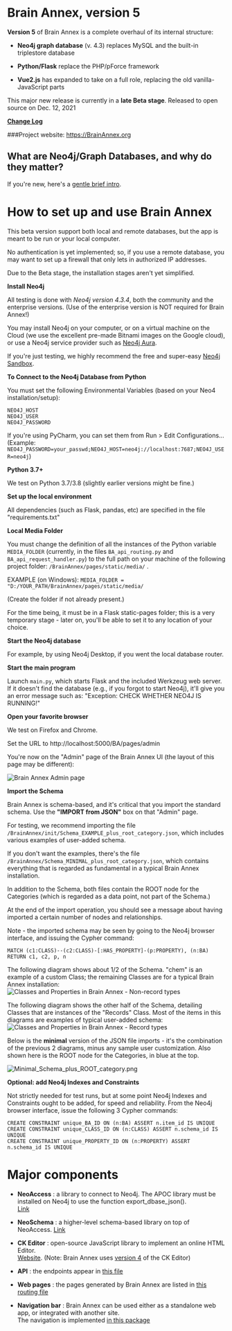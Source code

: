 # Brain Annex, version 5

**Version 5** of Brain Annex is a complete overhaul of its internal structure:

* **Neo4j graph database** (v. 4.3) replaces MySQL and the built-in triplestore database


* **Python/Flask** replace the PHP/pForce framework


* **Vue2.js** has expanded to take on a full role, replacing the old vanilla-JavaScript parts

This major new release is currently in a **late Beta stage**.  Released to open source on Dec. 12, 2021 

**[Change Log](https://brainannex.org/viewer.php?ac=2&cat=14)**

###Project website: https://BrainAnnex.org



## What are Neo4j/Graph Databases, and why do they matter?
If you're new, here's a 
[gentle brief intro](https://julianspolymathexplorations.blogspot.com/2021/02/neo4j-graph-databases-intro.html). 

# How to set up and use Brain Annex

This beta version support both local and remote databases, but the app is meant to be run or your local computer.

No authentication is yet implemented; so, if you use a remote database, 
you may want to set up a firewall that only lets in authorized IP addresses.

Due to the Beta stage, the installation stages aren't yet simplified.

**Install Neo4j**

All testing is done with *Neo4j version 4.3.4*, both the community and the enterprise versions.  (Use of
the enterprise version is NOT required for Brain Annex!)

You may install Neo4j on your computer, or on a virtual machine on the Cloud 
(we use the excellent pre-made Bitnami images on the Google cloud), or
use a Neo4j service provider such as [Neo4j Aura](https://neo4j.com/aura/).

If you're just testing, we highly recommend 
the free and super-easy [Neo4j Sandbox](https://neo4j.com/sandbox/).


**To Connect to the Neo4j Database from Python**

You must set the following Environmental Variables 
(based on your Neo4 installation/setup):

    NEO4J_HOST
    NEO4J_USER
    NEO4J_PASSWORD

If you're using PyCharm, you can set them from Run > Edit Configurations...
(Example: `NEO4J_PASSWORD=your_passwd;NEO4J_HOST=neo4j://localhost:7687;NEO4J_USER=neo4j`)

**Python 3.7+**

We test on Python 3.7/3.8 (slightly earlier versions might be fine.)

**Set up the local environment**

All dependencies (such as Flask, pandas, etc) are specified in the file "requirements.txt"

**Local Media Folder**

You must change the definition of all the instances of
the Python variable `MEDIA_FOLDER` (currently, in the files
`BA_api_routing.py` and `BA_api_request_handler.py`) to 
the full path on your machine of the following project folder: `/BrainAnnex/pages/static/media/` .  

EXAMPLE (on Windows): `MEDIA_FOLDER = "D:/YOUR_PATH/BrainAnnex/pages/static/media/`

(Create the folder if not already present.)

For the time being, it must be in a Flask static-pages folder; this is 
a very temporary stage - later on,
you'll be able to set it to any location of your choice.

**Start the Neo4j database**

For example, by using Neo4j Desktop, if you went the local database router.


**Start the main program**

Launch `main.py`, which starts Flask and the included Werkzeug web server.
If it doesn't find the database (e.g., if you forgot to start Neo4j),
it'll give you an error message such as:
"Exception: CHECK WHETHER NEO4J IS RUNNING!"

**Open your favorite browser**

We test on Firefox and Chrome.

Set the URL to http://localhost:5000/BA/pages/admin

You're now on the "Admin" page of the Brain Annex UI (the layout of this page may be different):

![Brain Annex Admin page](BrainAnnex/docs/JSON_import.png)

**Import the Schema**

Brain Annex is schema-based, and it's critical that you import the standard schema.
Use the **"IMPORT from JSON"** box on that "Admin" page.

For testing, we recommend importing the file `/BrainAnnex/init/Schema_EXAMPLE_plus_root_category.json`, which
includes various examples of user-added schema.

If you don't want the examples, there's the file `/BrainAnnex/Schema_MINIMAL_plus_root_category.json`, which
contains everything that is regarded as fundamental in a typical Brain Annex installation.

In addition to the Schema, both files contain the ROOT node for the Categories (which is regarded as a data point,
not part of the Schema.)

At the end of the import operation,
you should see a message about having imported a certain number of nodes and relationships.

Note - the imported schema may be seen by going to the Neo4j browser interface, 
and issuing the Cypher command:

    MATCH (c1:CLASS)--(c2:CLASS)-[:HAS_PROPERTY]-(p:PROPERTY), (n:BA)
    RETURN c1, c2, p, n

The following diagram shows about 1/2 of the Schema.  "chem" is an example of a custom Class; the remaining
Classes are for a typical Brain Annex installation:
![Classes and Properties in Brain Annex - Non-record types](BrainAnnex/docs/Classes_and_Properties_Non_record_types.png)

The following diagram shows the other half of the Schema, detailing Classes that are instances of the "Records" Class.
Most of the items in this diagrams are examples of typical user-added schema:
![Classes and Properties in Brain Annex - Record types](BrainAnnex/docs/Classes_and_Properties_Record_types.png)

Below is the **minimal** version of the JSON file imports - it's the combination of the previous 2 diagrams, minus 
any sample user customization.  Also shown here is the ROOT node for the Categories, in blue at the top.

![Minimal_Schema_plus_ROOT_category.png](BrainAnnex/docs/Minimal_Schema_plus_ROOT_category.png)

**Optional: add Neo4j Indexes and Constraints**

Not strictly needed for test runs, but at some point Neo4j Indexes and Constraints 
ought to be added, for speed and reliability.
From the Neo4j browser interface, issue the following 3 Cypher commands:

    CREATE CONSTRAINT unique_BA_ID ON (n:BA) ASSERT n.item_id IS UNIQUE
    CREATE CONSTRAINT unique_CLASS_ID ON (n:CLASS) ASSERT n.schema_id IS UNIQUE
    CREATE CONSTRAINT unique_PROPERTY_ID ON (n:PROPERTY) ASSERT n.schema_id IS UNIQUE


# Major components
* **NeoAccess** : a library to connect to Neo4j.
  The APOC library must be installed on Neo4j to use the function export_dbase_json().  
  [Link](https://github.com/BrainAnnex/brain-annex/blob/main/BrainAnnex/modules/neo_access/neo_access.py)


* **NeoSchema** : a higher-level schema-based library on top of NeoAccess.
  [Link](https://github.com/BrainAnnex/brain-annex/blob/main/BrainAnnex/modules/neo_schema/neo_schema.py)
  

* **CK Editor** : open-source JavaScript library to implement an online HTML Editor.  
  [Website](https://www.quackit.com/html/online-html-editor/full/).
  (Note: Brain Annex uses [version 4](https://ckeditor.com/docs/ckeditor4/latest/) of the CK Editor)
  

* **API** : the endpoints appear in [this file](https://github.com/BrainAnnex/brain-annex/blob/main/BrainAnnex/api/BA_api_routing.py)


* **Web pages** : the pages generated by Brain Annex are listed in [this routing file](https://github.com/BrainAnnex/brain-annex/blob/main/BrainAnnex/pages/BA_pages_routing.py)


* **Navigation bar** : Brain Annex can be used either as a standalone web app, or integrated with another site.  
  The navigation is implemented [in this package](https://github.com/BrainAnnex/brain-annex/tree/main/navigation)